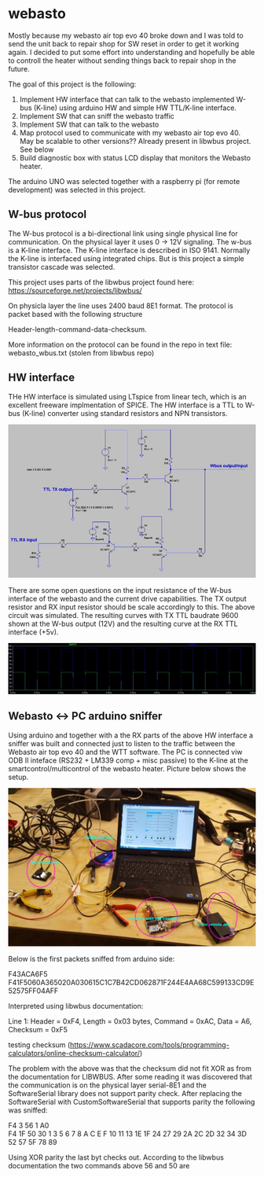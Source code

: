 # webasto
Mostly because my webasto air top evo 40 broke down and I was told to send the unit back to repair shop for SW reset in order to get it working again. I decided to put some effort into understanding and hopefully be able to controll the heater without sending things back to repair shop in the future.

The goal of this project is the following:

1) Implement HW interface that can talk to the webasto implemented W-bus (K-line) using arduino HW and simple HW TTL/K-line interface.
2) Implement SW that can sniff the webasto traffic
3) Implement SW that can talk to the webasto
4) Map protocol used to communicate with my webasto air top evo 40. May be scalable to other versions?? Already present in libwbus project. See below
5) Build diagnostic box with status LCD display that monitors the Webasto heater.

The arduino UNO was selected together with a raspberry pi (for remote development) was selected in this project.

W-bus protocol
-------------

The W-bus protocol is a bi-directional link using single physical line for communication. On the physical layer it uses 0 -> 12V signaling. The w-bus is a K-line interface. The K-line interface is described in ISO 9141. Normally the K-line is interfaced using integrated chips. But is this project a simple transistor cascade was selected.

This project uses parts of the libwbus project found here: https://sourceforge.net/projects/libwbus/

On physicla layer the line uses 2400 baud 8E1 format. The protocol is packet based with the following structure

Header-length-command-data-checksum.

More information on the protocol can be found in the repo in text file: webasto_wbus.txt (stolen from libwbus repo)


HW interface
------------
THe HW interface is simulated using LTspice from linear tech, which is an excellent freeware implmentation of SPICE. The HW interface is a TTL to W-bus (K-line) converter using standard resistors and NPN transistors.

![HW_interface_Wbus](HW_interface_Wbus.JPG)

There are some open questions on the input resistance of the W-bus interface of the webasto and the current drive capabilities. The TX output resistor and RX input resistor should be scale accordingly to this.
The above circuit was simulated. The resulting curves with TX TTL baudrate 9600 shown at the W-bus output (12V) and the resulting curve at the RX TTL interface (+5v).

![RX_TTL_input_W-BUS_output.JPG](RX_TTL_input_W-BUS_output.JPG)

Webasto <-> PC arduino sniffer
----------------------
Using arduino and together with a the RX parts of the above HW interface a sniffer was built and connected just to listen to the traffic between the Webasto air top evo 40 and the WTT software. The PC is connected viw ODB II inteface (RS232 + LM339 comp + misc passive) to the K-line at the smartcontrol/multicontrol of the webasto heater.
Picture below shows the setup.

![sniffer_setupWbus](Sniffer_setup.JPG)

Below is the first packets sniffed from arduino side:

  F43ACA6F5 
  F41F5060A365020A030615C1C7B42CD062871F244E4AA68C599133CD9E52575FF04AFF 
  
Interpreted using libwbus documentation:

Line 1: Header = 0xF4, Length = 0x03 bytes, Command = 0xAC, Data = A6, Checksum = 0xF5

testing checksum (https://www.scadacore.com/tools/programming-calculators/online-checksum-calculator/)

The problem with the above was that the checksum did not fit XOR as from the documentation for LIBWBUS. After some reading it was discovered that the communication is on the physical layer serial-8E1 and the SoftwareSerial library does not support parity check. After replacing the SoftwareSerial with CustomSoftwareSerial that supports parity the following was sniffed:

F4 3 56 1 A0  
F4 1F 50 30 1 3 5 6 7 8 A C E F 10 11 13 1E 1F 24 27 29 2A 2C 2D 32 34 3D 52 57 5F 78 89  

Using XOR parity the last byt checks out. According to the libwbus documentation the two commands above 56 and 50 are 










